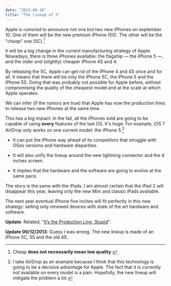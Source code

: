 ```yaml
---
date: "2013-08-16"
title: "The Lineup of 5"
---
```


Apple is rumored to announce not one but two new iPhones on september 10. One of them will be the new premium iPhone (5S). The other will be the "_cheap_" one (5C).[^1]

It will be a big change in the current manufacturing strategy of Apple. Nowadays, there is three iPhones available: the flagship — the iPhone 5 —, and the older and (slightly) cheaper iPhone 4S and 4.

By releasing the 5C, Apple can get rid of the iPhone 4 and 4S once and for all. It means that there will be only the iPhone 5C, the iPhone 5 and the iPhone 5S. Doing that was probably not possible for Apple before, without compromising the quality of the cheapest model and at the scale at which Apple operates.

We can infer (if the rumors are true) that Apple has now the production lines to release two new iPhones at the same time.

This has a big impact: In the fall, all the iPhones sold are going to be capable of using **every** features of the last OS. It's huge. For example, iOS 7 AirDrop only works on one current model: the iPhone 5.[^2]

* It can put the iPhone way ahead of its competitors that struggle with OSes versions and hardware disparities.

* It will also unify the lineup around the new lightning connector and the 4 inches screen.

* It implies that the hardware and the software are going to evolve at the same pace.

The story is the same with the iPads. I am almost certain that the iPad 2 will disappear this year, leaving only the new Mini and classic iPads available.

The next year eventual iPhone five inches will fit perfectly in this new strategy: selling only renewed devices with state of the art hardware and software.

**Update**: Related, "[It’s the Production Line, Stupid](http://furbo.org/2013/08/15/its-the-production-line-stupid/)".

**Update 09/12/2013**: Guess I was wrong. The new lineup is made of an iPhone 5C, 5S and the old 4S.

[^1]: Cheap **does not necessarily mean low quality**.

[^2]: I take AirDrop as an example because I think that this technology is going to be a decisive advantage for Apple. The fact that it is currently not available on every model is a pain. Hopefully, the new lineup will mitigate the problem a lot.
